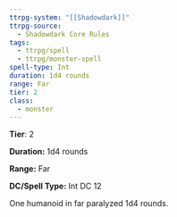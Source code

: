 ```yaml
---
ttrpg-system: "[[Shadowdark]]"
ttrpg-source:
  - Shadowdark Core Rules
tags:
  - ttrpg/spell
  - ttrpg/monster-spell
spell-type: Int
duration: 1d4 rounds
range: Far
tier: 2
class:
  - monster
---
```

**Tier**: 2

**Duration:** 1d4 rounds

**Range:** Far

**DC/Spell Type:** Int DC 12

One humanoid in far paralyzed 1d4 rounds.
